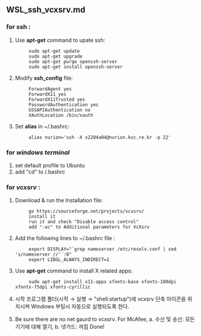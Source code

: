 ## WSL_ssh_vcxsrv.md

### for __ssh__ :
1. Use __apt-get__ command to upate ssh:

            sudo apt-get update
            sudo apt-get upgrade
            sudo apt-get purge openssh-server
            sudo apt-get install openssh-server

2. Modify __ssh_config__ file:

            ForwardAgent yes
            ForwardX11 yes
            ForwardX11Trusted yes
            PasswordAuthentication yes
            GSSAPIAuthentication no
            XAuthLocation /bin/xauth
            
3. Set __alias__ in ~/.bashrc:

            alias nurion='ssh -X x2204a04@nurion.ksc.re.kr -p 22'

### for ___windows terminal___
1. set default profile to Ubuntu
2. add "cd" to /.bashrc

### for ___vcxsrv___ :
1. Download & run the Installation file:

            go https://sourceforge.net/projects/vcxsrv/
            install it
            run it and check "Disable access control"
            add "-ac" to Additional parameters for VcXsrv

2. Add the following lines to ~/.bashrc file : 

            export DISPLAY="`grep nameserver /etc/resolv.conf | sed 's/nameserver //'`:0"
            export LIBGL_ALWAYS_INDIRECT=1

3. Use __apt-get__ command to install X related apps:

            sudo apt-get install x11-apps xfonts-base xfonts-100dpi xfonts-75dpi xfonts-cyrillic
            
4. 시작 프로그램 폴더(시작 → 실행 → "shell:startup")에 vcxsrv 단축 아이콘을 위치시켜 Windows 부팅시 자동으로 실행되도록 한다.

5. Be sure there are no net gaurd to vcxsrv. For McAfee, a. 수신 및 송신: 모든 기기에 대해 열기, b. 넷가드: 꺼짐 
Done!
